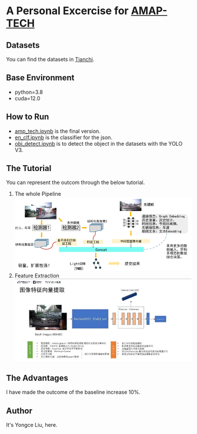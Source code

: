 # A Personal Excercise for [AMAP-TECH](https://tianchi.aliyun.com/competition/entrance/531809/information)

## Datasets

You can find the datasets in [Tianchi](https://tianchi.aliyun.com/dataset/144857).

## Base Environment

* python=3.8
* cuda=12.0

## How to Run

* [amp_tech.ipynb](./amap_tech.ipynb) is the final version.
* [en_clf.ipynb](./en_clf.ipynb) is the classifier for the json.
* [obj_detect.ipynb](./obj_detect.ipynb) is to detect the object in the datasets with the YOLO V3.

## The Tutorial

You can represent the outcom through the below tutorial.

1. The whole Pipeline
   ![pipeline](./imgs/pipeline.png)
2. Feature Extraction
   ![feature](./imgs/feat.png)

## The Advantages

I have made the outcome of the baseline increase 10%.

## Author

It's Yongce Liu, here.

